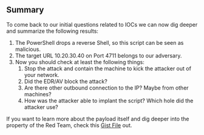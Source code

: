 ## Summary

To come back to our initial questions related to IOCs we can now dig deeper and summarize the following results:

1. The PowerShell drops a reverse Shell, so this script can be seen as malicious.
2. The target URL 10.20.30.40 on Port 4711 belongs to our adversary.
3. Now you should check at least the following things:
   1. Stop the attack and contain the machine to kick the attacker out of your network.
   2. Did the EDR/AV block the attack?
   3. Are there other outbound connection to the IP? Maybe from other machines?
   4. How was the attacker able to implant the script? Which hole did the attacker use?

If you want to learn more about the payload itself and dig deeper into the property of the Red Team, check this [Gist File](https://gist.github.com/BenjiTrapp/c7df0f9307ff236f863b2b271ae9d64d) out.
